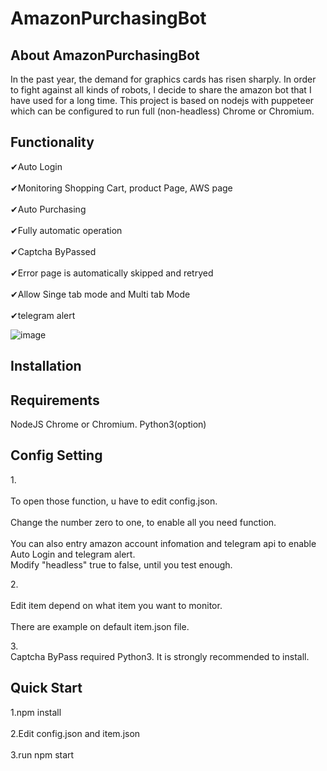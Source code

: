 AmazonPurchasingBot
====
About AmazonPurchasingBot
-------
In the past year, the demand for graphics cards has risen sharply. In order to fight against all kinds of robots, I decide to share the amazon bot that I have used for a long time.
This project is based on nodejs with puppeteer which can be configured to run full (non-headless) Chrome or Chromium.

Functionality
-------
✔Auto Login<br>  
✔Monitoring Shopping Cart, product Page, AWS page<br>  
✔Auto Purchasing <br>  
✔Fully automatic operation<br>  
✔Captcha ByPassed<br>  
✔Error page is automatically skipped and retryed<br>  
✔Allow Singe tab mode and Multi tab Mode<br>  
✔telegram alert<br>  

![image](https://github.com/dannycheungho/AmazonPurchasingBot/blob/main/botgithub.png)

Installation
-------

Requirements
-------
NodeJS Chrome or Chromium.
Python3(option)

Config Setting
-------
1.<br>  
To open those function, u have to edit config.json.<br>  
Change the number zero to one, to enable all you need function.<br>  
You can also entry amazon account infomation and telegram api to enable Auto Login and telegram alert.<br>
Modify "headless" true to false, until you test enough.

2.<br>  
Edit item depend on what item you want to monitor.<br>  
There are example on default item.json file.<br>  

3.<br> 
Captcha ByPass required Python3.
It is strongly recommended to install.

Quick Start
-------
1.npm install<br>  
2.Edit config.json and item.json<br>  
3.run npm start<br>  


